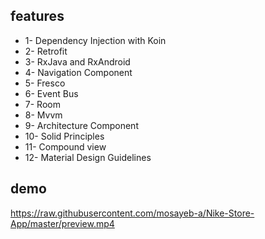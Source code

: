 ## features 
* 1- Dependency Injection with Koin 
* 2- Retrofit
* 3- RxJava and RxAndroid 
* 4- Navigation Component 
* 5- Fresco 
* 6- Event Bus 
* 7- Room 
* 8- Mvvm 
* 9- Architecture Component 
* 10- Solid Principles
* 11- Compound view
* 12- Material Design Guidelines


## demo 
https://raw.githubusercontent.com/mosayeb-a/Nike-Store-App/master/preview.mp4
